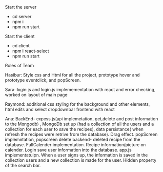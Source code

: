 Start the server
* cd server
* npm i
* npm run start

Start the client
* cd client
* npm i react-select
* npm run start


Roles of Team

Hasibur: Style css and Html for all the project, prototype hover and prototype eventclick, and popScreen. 

Sara: login.js and login.js implemementation with react and error checking, worked on layout of main page
 
Raymond: additional css styling for the background and other elements, html edits and select dropdownbar frontend with react

Ana: BackEnd- expess.js(api implemetation, get,delete and post information to the Mongodb) , MongoDb set up (had a collection of all the users and a collection for each user to save the recipes), data persistance( when refresh the recipes were retrive from the database). Drag effect. popScreen implemntation, popscreen delete backend- deleted recipe from the database. FullCalender implementation. Recipe information/picture on calender. Login save user information into the database. app.js implementatuipn. When a user signs up, the information is saved in the collection users and a new collection is made for the user. Hidden property of the search bar.

